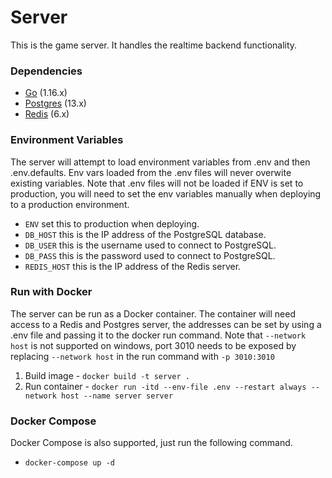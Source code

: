 # Server

This is the game server. It handles the realtime backend functionality.

### Dependencies

- [Go](https://golang.org/) (1.16.x)
- [Postgres](https://www.postgresql.org/) (13.x)
- [Redis](https://redis.io/) (6.x)

### Environment Variables

The server will attempt to load environment variables from .env and then .env.defaults. Env vars loaded from the .env files will never overwite existing variables. Note that .env files will not be loaded if ENV is set to production, you will need to set the env variables manually when deploying to a production environment.

- `ENV` set this to production when deploying.
- `DB_HOST` this is the IP address of the PostgreSQL database.
- `DB_USER` this is the username used to connect to PostgreSQL.
- `DB_PASS` this is the password used to connect to PostgreSQL.
- `REDIS_HOST` this is the IP address of the Redis server.

### Run with Docker

The server can be run as a Docker container. The container will need access to a Redis and Postgres server, the addresses can be set by using a .env file and passing it to the docker run command. Note that `--network host` is not supported on windows, port 3010 needs to be exposed by replacing `--network host` in the run command with `-p 3010:3010`

1. Build image - `docker build -t server .`
2. Run container - `docker run -itd --env-file .env --restart always --network host --name server server`

### Docker Compose

Docker Compose is also supported, just run the following command.

- `docker-compose up -d`
